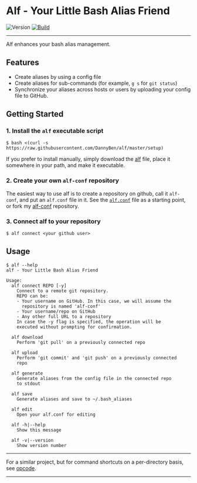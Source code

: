 Alf - Your Little Bash Alias Friend
==================================================

![Version](https://img.shields.io/badge/version-0.2.1-blue.svg)
[![Build](https://img.shields.io/travis/DannyBen/alf.svg)](https://travis-ci.org/DannyBen/alf)

---

Alf enhances your bash alias management.

Features
--------------------------------------------------

- Create aliases by using a config file
- Create aliases for sub-commands (for example, `g s` for `git status`)
- Synchronize your aliases across hosts or users by uploading your 
  config file to GitHub.


Getting Started
--------------------------------------------------

### 1. Install the `alf` executable script

    $ bash <(curl -s https://raw.githubusercontent.com/DannyBen/alf/master/setup)

If you prefer to install manually, simply download the [alf](/alf) file,
place it somewhere in your path, and make it executable.

### 2. Create your own `alf-conf` repository  

The easiest way to use alf is to create a repository on github, call it 
`alf-conf`, and put an `alf.conf` file in it. See the [`alf.conf`](alf.conf)
file as a starting point, or fork my [alf-conf][conf] repository.

### 3. Connect alf to your repository

    $ alf connect <your github user>


Usage
--------------------------------------------------

    $ alf --help
    alf - Your Little Bash Alias Friend

    Usage:
      alf connect REPO [-y]
        Connect to a remote git repository.
        REPO can be:
        - Your username on GitHub. In this case, we will assume the
          repository is named 'alf-conf'
        - Your username/repo on GitHub
        - Any other full URL to a repository
        In case the -y flag is specified, the operation will be
        executed without prompting for confirmation.

      alf download
        Perform 'git pull' on a previously connected repo

      alf upload
        Perform 'git commit' and 'git push' on a previously connected
        repo

      alf generate
        Generate aliases from the config file in the connected repo
        to stdout

      alf save
        Generate aliases and save to ~/.bash_aliases

      alf edit
        Open your alf.conf for editing

      alf -h|--help
        Show this message

      alf -v|--version
        Show version number


---

For a similar project, but for command shortcuts on a per-directory basis, 
see [opcode][opcode].


---

[conf]: https://github.com/DannyBen/alf-conf
[opcode]: https://github.com/DannyBen/opcode